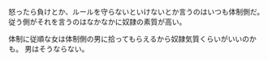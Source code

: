 怒ったら負けとか、ルールを守らないといけないとか言うのはいつも体制側だ。
従う側がそれを言うのはなかなかに奴隷の素質が高い。

体制に従順な女は体制側の男に拾ってもらえるから奴隷気質くらいがいいのかも。
男はそうならない。
